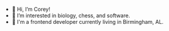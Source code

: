 - 👋 Hi, I’m Corey!
- 👀 I’m interested in biology, chess, and software.
- 🌱 I'm a frontend developer currently living in Birmingham, AL.
